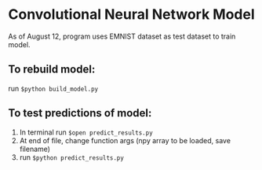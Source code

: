 # Convolutional Neural Network Model
As of August 12, program uses EMNIST dataset as test dataset to train model.


## To rebuild model:
run `$python build_model.py`

## To test predictions of model:
1. In terminal run `$open predict_results.py`
2. At end of file, change function args (npy array to be loaded, save filename)
3. run `$python predict_results.py`


